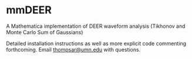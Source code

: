 # mmDEER
A Mathematica implementation of DEER waveform analysis (Tikhonov and Monte Carlo Sum of Gaussians)

Detailed installation instructions as well as more explicit code commenting forthcoming. Email thompsar@umn.edu with questions.
